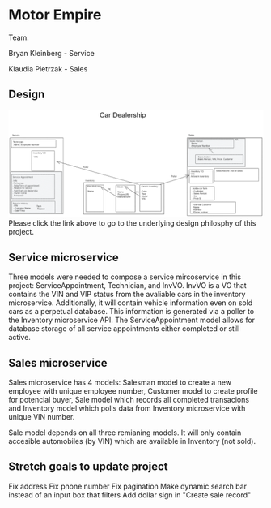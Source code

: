 # Motor Empire

Team:

Bryan Kleinberg - Service

Klaudia Pietrzak - Sales

## Design

![Display of our design](ghi/app/public/Design.png)
Please click the link above to go to the underlying design philosphy of this project.



## Service microservice

Three models were needed to compose a service mircoservice in this project: ServiceAppointment, Technician, and InvVO. InvVO is a VO that contains the VIN and VIP status from the avaliable cars in the inventory microservice. Additionally, it will contain vehicle information even on sold cars as a perpetual database. This information is generated via a poller to the Inventory microservice API. The ServiceAppointment model allows for database storage of all service appointments either completed or still active.

## Sales microservice

Sales microservice has 4 models: Salesman model to create a new employee with unique employee number, Customer model to create profile for potencial buyer, Sale model which records all completed transacions and Inventory model which polls data from Inventory microservice with unique VIN number.

Sale model depends on all three remianing models. It will only contain accesible automobiles (by VIN) which are available in Inventory (not sold).


## Stretch goals to update project
Fix address
Fix phone number
Fix pagination
Make dynamic search bar instead of an input box that filters
Add dollar sign in "Create sale record"
